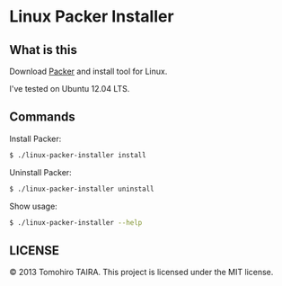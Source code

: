 Linux Packer Installer
================================================================================

What is this
--------------------------------------------------------------------------------

Download [Packer](http://packer.io) and install tool for Linux.

I've tested on Ubuntu 12.04 LTS.


Commands
--------------------------------------------------------------------------------

Install Packer:

```sh
$ ./linux-packer-installer install
```

Uninstall Packer:

```sh
$ ./linux-packer-installer uninstall
```

Show usage:

```sh
$ ./linux-packer-installer --help
```


LICENSE
--------------------------------------------------------------------------------

&copy; 2013 Tomohiro TAIRA.
This project is licensed under the MIT license.
